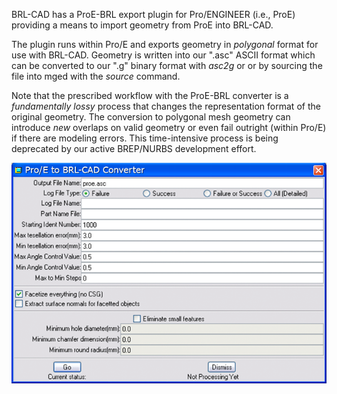BRL-CAD has a ProE-BRL export plugin for Pro/ENGINEER (i.e., ProE)
providing a means to import geometry from ProE into BRL-CAD.

The plugin runs within Pro/E and exports geometry in *polygonal* format
for use with BRL-CAD. Geometry is written into our ".asc" ASCII format
which can be converted to our ".g" binary format with *asc2g* or or by
sourcing the file into mged with the *source* command.

Note that the prescribed workflow with the ProE-BRL converter is a
*fundamentally lossy* process that changes the representation format of
the original geometry. The conversion to polygonal mesh geometry can
introduce *new* overlaps on valid geometry or even fail outright (within
Pro/E) if there are modeling errors. This time-intensive process is
being deprecated by our active BREP/NURBS development effort.

![](img/ProE-BRL_GUI.png)
